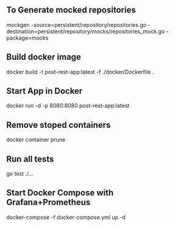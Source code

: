 ## To Generate mocked repositories
mockgen -source=persistent/repository/repositories.go -destination=persistent/repository/mocks/repositories_mock.go -package=mocks

## Build docker image ##
docker build -t post-rest-app:latest -f ./docker/Dockerfile .


## Start App in Docker ##
docker run -d -p 8080:8080 post-rest-app:latest

## Remove stoped containers
docker container prune

## Run all tests
go test ./...

## Start Docker Compose with Grafana+Prometheus
docker-compose -f docker-compose.yml up -d

